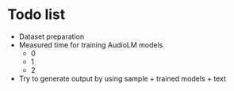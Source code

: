 # Todo list
- Dataset preparation
- Measured time for training AudioLM models
  - 0
  - 1
  - 2
- Try to generate output by using sample + trained models + text